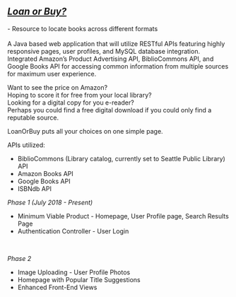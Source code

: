 <h2><u><em>Loan or Buy?</a></em></u></h2>
	- Resource to locate books across different formats</br>
	
</br>
A Java based web application that will utilize RESTful APIs featuring highly responsive pages, user profiles, and MySQL database integration. Integrated Amazon’s Product Advertising API, BiblioCommons API, and Google Books API for accessing common information from multiple sources for maximum user experience.
</br>

Want to see the price on Amazon?</br>
Hoping to score it for free from your local library?</br>
Looking for a digital copy for you e-reader?</br>
Perhaps you could find a free digital download if you could only find a reputable source.</br>

LoanOrBuy puts all your choices on one simple page.</br>

APIs utilized:
- BiblioCommons (Library catalog, currently set to Seattle Public Library) API
- Amazon Books API
- Google Books API
- ISBNdb API</br>

<hh3><em>Phase 1 (July 2018 - Present)</em></h3></br>

<ul>
	<li>Minimum Viable Product - Homepage, User Profile page, Search Results Page</li>
 	 <li>Authentication Controller - User Login </li>
</ul></br>

<hh3><em>Phase 2 </em></h3></br>

<ul>
	<li>Image Uploading - User Profile Photos</li>
	<li>Homepage with Popular Title Suggestions</li>
  	<li>Enhanced Front-End Views</li>
</ul></br>

</ul></br>
